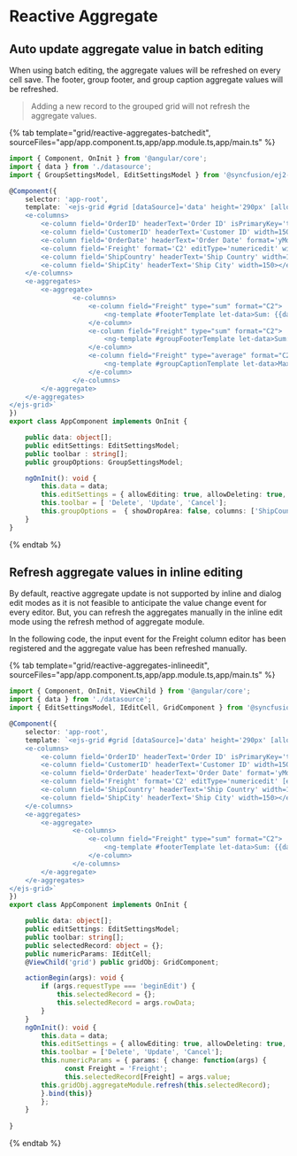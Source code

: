 # Reactive Aggregate

## Auto update aggregate value in batch editing

When using batch editing, the aggregate values will be refreshed on every cell save. The footer, group footer, and group caption aggregate values will be refreshed.

> Adding a new record to the grouped grid will not refresh the aggregate values.

{% tab template="grid/reactive-aggregates-batchedit", sourceFiles="app/app.component.ts,app/app.module.ts,app/main.ts" %}

```typescript
import { Component, OnInit } from '@angular/core';
import { data } from './datasource';
import { GroupSettingsModel, EditSettingsModel } from '@syncfusion/ej2-angular-grids';

@Component({
    selector: 'app-root',
    template: `<ejs-grid #grid [dataSource]='data' height='290px' [allowPaging]='true' [toolbar]='toolbar' [allowGrouping]="true" [groupSettings]="groupOptions" [editSettings]='editSettings'>
    <e-columns>
        <e-column field='OrderID' headerText='Order ID' isPrimaryKey='true' textAlign='right' width=120></e-column>
        <e-column field='CustomerID' headerText='Customer ID' width=150></e-column>
        <e-column field='OrderDate' headerText='Order Date' format='yMd' width=120></e-column>
        <e-column field='Freight' format='C2' editType='numericedit' width=150></e-column>
        <e-column field='ShipCountry' headerText='Ship Country' width=150></e-column>
        <e-column field='ShipCity' headerText='Ship City' width=150></e-column>
    </e-columns>
    <e-aggregates>
        <e-aggregate>
                <e-columns>
                    <e-column field="Freight" type="sum" format="C2">
                        <ng-template #footerTemplate let-data>Sum: {{data.sum}}</ng-template>
                    </e-column>
                    <e-column field="Freight" type="sum" format="C2">
                        <ng-template #groupFooterTemplate let-data>Sum: {{data.sum}}</ng-template>
                    </e-column>
                    <e-column field="Freight" type="average" format="C2">
                        <ng-template #groupCaptionTemplate let-data>Max: {{data.average}}</ng-template>
                    </e-column>
                </e-columns>
        </e-aggregate>
    </e-aggregates>
</ejs-grid>`
})
export class AppComponent implements OnInit {

    public data: object[];
    public editSettings: EditSettingsModel;
    public toolbar : string[];
    public groupOptions: GroupSettingsModel;

    ngOnInit(): void {
        this.data = data;
        this.editSettings = { allowEditing: true, allowDeleting: true, mode: 'Batch' };
        this.toolbar = [ 'Delete', 'Update', 'Cancel'];
        this.groupOptions =  { showDropArea: false, columns: ['ShipCountry'] };
    }
}

```

{% endtab %}

## Refresh aggregate values in inline editing

By default, reactive aggregate update is not supported by inline and dialog edit modes as it is not feasible to anticipate the value change event for every editor. But, you can refresh the aggregates manually in the inline edit mode using the refresh method of aggregate module.

In the following code, the input event for the Freight column editor has been registered and the aggregate value has been refreshed manually.

{% tab template="grid/reactive-aggregates-inlineedit", sourceFiles="app/app.component.ts,app/app.module.ts,app/main.ts" %}

```typescript
import { Component, OnInit, ViewChild } from '@angular/core';
import { data } from './datasource';
import { EditSettingsModel, IEditCell, GridComponent } from '@syncfusion/ej2-angular-grids';

@Component({
    selector: 'app-root',
    template: `<ejs-grid #grid [dataSource]='data' height='290px' [allowPaging]='true' [toolbar]='toolbar' [editSettings]='editSettings' (actionBegin)='actionBegin($event)'>
    <e-columns>
        <e-column field='OrderID' headerText='Order ID' isPrimaryKey='true' textAlign='right' width=120></e-column>
        <e-column field='CustomerID' headerText='Customer ID' width=150></e-column>
        <e-column field='OrderDate' headerText='Order Date' format='yMd' width=120></e-column>
        <e-column field='Freight' format='C2' editType='numericedit' [edit]='numericParams' width=150></e-column>
        <e-column field='ShipCountry' headerText='Ship Country' width=150></e-column>
        <e-column field='ShipCity' headerText='Ship City' width=150></e-column>
    </e-columns>
    <e-aggregates>
        <e-aggregate>
                <e-columns>
                    <e-column field="Freight" type="sum" format="C2">
                        <ng-template #footerTemplate let-data>Sum: {{data.sum}}</ng-template>
                    </e-column>
                </e-columns>
        </e-aggregate>
    </e-aggregates>
</ejs-grid>`
})
export class AppComponent implements OnInit {

    public data: object[];
    public editSettings: EditSettingsModel;
    public toolbar: string[];
    public selectedRecord: object = {};
    public numericParams: IEditCell;
    @ViewChild('grid') public gridObj: GridComponent;

    actionBegin(args): void {
        if (args.requestType === 'beginEdit') {
            this.selectedRecord = {};
            this.selectedRecord = args.rowData;
        }
    }
    ngOnInit(): void {
        this.data = data;
        this.editSettings = { allowEditing: true, allowDeleting: true, mode: 'Normal' };
        this.toolbar = ['Delete', 'Update', 'Cancel'];
        this.numericParams = { params: { change: function(args) {
              const Freight = 'Freight';
              this.selectedRecord[Freight] = args.value;
        this.gridObj.aggregateModule.refresh(this.selectedRecord);
        }.bind(this)}
        };
    }
  
}

```

{% endtab %}